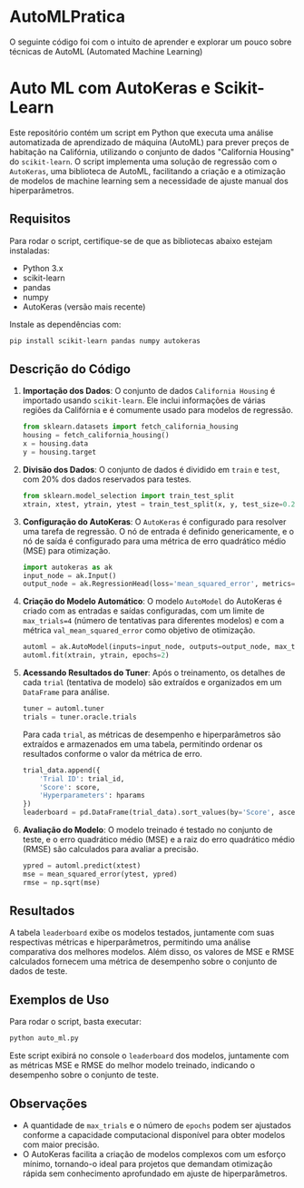 # AutoMLPratica
O seguinte código foi com o intuito de aprender e explorar um pouco sobre técnicas de AutoML (Automated Machine Learning)

# Auto ML com AutoKeras e Scikit-Learn

Este repositório contém um script em Python que executa uma análise automatizada de aprendizado de máquina (AutoML) para prever preços de habitação na Califórnia, utilizando o conjunto de dados "California Housing" do `scikit-learn`. O script implementa uma solução de regressão com o `AutoKeras`, uma biblioteca de AutoML, facilitando a criação e a otimização de modelos de machine learning sem a necessidade de ajuste manual dos hiperparâmetros.

## Requisitos

Para rodar o script, certifique-se de que as bibliotecas abaixo estejam instaladas:

- Python 3.x
- scikit-learn
- pandas
- numpy
- AutoKeras (versão mais recente)

Instale as dependências com:

```bash
pip install scikit-learn pandas numpy autokeras
```

## Descrição do Código

1. **Importação dos Dados**:
   O conjunto de dados `California Housing` é importado usando `scikit-learn`. Ele inclui informações de várias regiões da Califórnia e é comumente usado para modelos de regressão.

   ```python
   from sklearn.datasets import fetch_california_housing
   housing = fetch_california_housing()
   x = housing.data
   y = housing.target
   ```

2. **Divisão dos Dados**:
   O conjunto de dados é dividido em `train` e `test`, com 20% dos dados reservados para testes.

   ```python
   from sklearn.model_selection import train_test_split
   xtrain, xtest, ytrain, ytest = train_test_split(x, y, test_size=0.2, random_state=42)
   ```

3. **Configuração do AutoKeras**:
   O `AutoKeras` é configurado para resolver uma tarefa de regressão. O nó de entrada é definido genericamente, e o nó de saída é configurado para uma métrica de erro quadrático médio (MSE) para otimização.

   ```python
   import autokeras as ak
   input_node = ak.Input()
   output_node = ak.RegressionHead(loss='mean_squared_error', metrics=['mean_squared_error'])
   ```

4. **Criação do Modelo Automático**:
   O modelo `AutoModel` do AutoKeras é criado com as entradas e saídas configuradas, com um limite de `max_trials=4` (número de tentativas para diferentes modelos) e com a métrica `val_mean_squared_error` como objetivo de otimização.

   ```python
   automl = ak.AutoModel(inputs=input_node, outputs=output_node, max_trials=4, objective='val_mean_squared_error', overwrite=True, seed=42)
   automl.fit(xtrain, ytrain, epochs=2)
   ```

5. **Acessando Resultados do Tuner**:
   Após o treinamento, os detalhes de cada `trial` (tentativa de modelo) são extraídos e organizados em um `DataFrame` para análise.

   ```python
   tuner = automl.tuner
   trials = tuner.oracle.trials
   ```

   Para cada `trial`, as métricas de desempenho e hiperparâmetros são extraídos e armazenados em uma tabela, permitindo ordenar os resultados conforme o valor da métrica de erro.

   ```python
   trial_data.append({
       'Trial ID': trial_id,
       'Score': score,
       'Hyperparameters': hparams
   })
   leaderboard = pd.DataFrame(trial_data).sort_values(by='Score', ascending=True).reset_index(drop=True)
   ```

6. **Avaliação do Modelo**:
   O modelo treinado é testado no conjunto de teste, e o erro quadrático médio (MSE) e a raiz do erro quadrático médio (RMSE) são calculados para avaliar a precisão.

   ```python
   ypred = automl.predict(xtest)
   mse = mean_squared_error(ytest, ypred)
   rmse = np.sqrt(mse)
   ```

## Resultados

A tabela `leaderboard` exibe os modelos testados, juntamente com suas respectivas métricas e hiperparâmetros, permitindo uma análise comparativa dos melhores modelos. Além disso, os valores de MSE e RMSE calculados fornecem uma métrica de desempenho sobre o conjunto de dados de teste.

## Exemplos de Uso

Para rodar o script, basta executar:

```bash
python auto_ml.py
```

Este script exibirá no console o `leaderboard` dos modelos, juntamente com as métricas MSE e RMSE do melhor modelo treinado, indicando o desempenho sobre o conjunto de teste.

## Observações

- A quantidade de `max_trials` e o número de `epochs` podem ser ajustados conforme a capacidade computacional disponível para obter modelos com maior precisão.
- O AutoKeras facilita a criação de modelos complexos com um esforço mínimo, tornando-o ideal para projetos que demandam otimização rápida sem conhecimento aprofundado em ajuste de hiperparâmetros.
